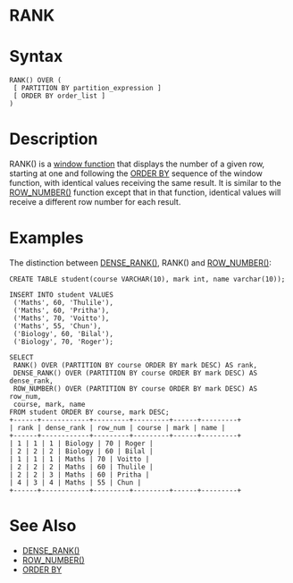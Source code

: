 # RANK

#

# Syntax

```
RANK() OVER (
 [ PARTITION BY partition_expression ]
 [ ORDER BY order_list ]
)
```

#

# Description

RANK() is a [window function](window-functions-overview.md) that displays the number of a given row, starting at one and following the [ORDER BY](../../../data-manipulation/selecting-data/order-by.md) sequence of the window function, with identical values receiving the same result. It is similar to the [ROW_NUMBER()](row_number.md) function except that in that function, identical values will receive a different row number for each result.

#

# Examples

The distinction between [DENSE_RANK()](dense_rank.md), RANK() and [ROW_NUMBER()](row_number.md):

```
CREATE TABLE student(course VARCHAR(10), mark int, name varchar(10));

INSERT INTO student VALUES 
 ('Maths', 60, 'Thulile'),
 ('Maths', 60, 'Pritha'),
 ('Maths', 70, 'Voitto'),
 ('Maths', 55, 'Chun'),
 ('Biology', 60, 'Bilal'),
 ('Biology', 70, 'Roger');

SELECT 
 RANK() OVER (PARTITION BY course ORDER BY mark DESC) AS rank, 
 DENSE_RANK() OVER (PARTITION BY course ORDER BY mark DESC) AS dense_rank, 
 ROW_NUMBER() OVER (PARTITION BY course ORDER BY mark DESC) AS row_num, 
 course, mark, name 
FROM student ORDER BY course, mark DESC;
+------+------------+---------+---------+------+---------+
| rank | dense_rank | row_num | course | mark | name |
+------+------------+---------+---------+------+---------+
| 1 | 1 | 1 | Biology | 70 | Roger |
| 2 | 2 | 2 | Biology | 60 | Bilal |
| 1 | 1 | 1 | Maths | 70 | Voitto |
| 2 | 2 | 2 | Maths | 60 | Thulile |
| 2 | 2 | 3 | Maths | 60 | Pritha |
| 4 | 3 | 4 | Maths | 55 | Chun |
+------+------------+---------+---------+------+---------+
```

#

# See Also

* [DENSE_RANK()](dense_rank.md)
* [ROW_NUMBER()](row_number.md)
* [ORDER BY](../../../data-manipulation/selecting-data/order-by.md)